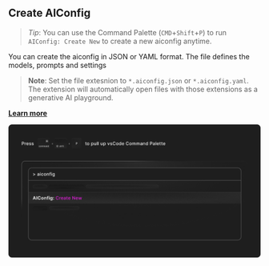 ## Create AIConfig

> _Tip_: You can use the Command Palette (`CMD`+`Shift`+`P`) to run `AIConfig: Create New` to create a new aiconfig anytime.

You can create the aiconfig in JSON or YAML format. The file defines the models, prompts and settings

> **Note**: Set the file extesnion to `*.aiconfig.json` or `*.aiconfig.yaml`. The extension will automatically open files with those extensions as a generative AI playground.

**[Learn more](https://aiconfig.lastmileai.dev/docs/editor)**

![alt](create.png)

